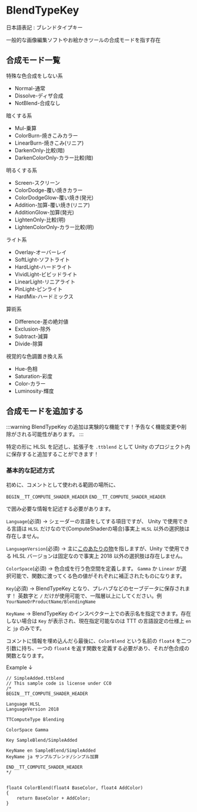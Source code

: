 # BlendTypeKey

日本語表記 : ブレンドタイプキー

一般的な画像編集ソフトやお絵かきツールの合成モードを指す存在

## 合成モード一覧

特殊な色合成をしない系

- Normal-通常
- Dissolve-ディザ合成
- NotBlend-合成なし

暗くする系

- Mul-乗算
- ColorBurn-焼きこみカラー
- LinearBurn-焼きこみ(リニア)
- DarkenOnly-比較(暗)
- DarkenColorOnly-カラー比較(暗)

明るくする系

- Screen-スクリーン
- ColorDodge-覆い焼きカラー
- ColorDodgeGlow-覆い焼き(発光)
- Addition-加算-覆い焼き(リニア)
- AdditionGlow-加算(発光)
- LightenOnly-比較(明)
- LightenColorOnly-カラー比較(明)

ライト系

- Overlay-オーバーレイ
- SoftLight-ソフトライト
- HardLight-ハードライト
- VividLight-ビビッドライト
- LinearLight-リニアライト
- PinLight-ピンライト
- HardMix-ハードミックス

算術系

- Difference-差の絶対値
- Exclusion-除外
- Subtract-減算
- Divide-除算

視覚的な色調置き換え系

- Hue-色相
- Saturation-彩度
- Color-カラー
- Luminosity-輝度

## 合成モードを追加する

:::warning
BlendTypeKey の追加は実験的な機能です！予告なく機能変更や削除がされる可能性があります。
:::

特定の形に HLSL を記述し、拡張子を `.ttblend` として Unity のプロジェクト内に保存すると追加することができます！

### 基本的な記述方式

初めに、コメントとして使われる範囲の場所に、

`BEGIN__TT_COMPUTE_SHADER_HEADER` `END__TT_COMPUTE_SHADER_HEADER`

で囲み必要な情報を記述する必要があります。

`Language`(必須) -> シェーダーの言語をしてする項目ですが、 Unity で使用できる言語は `HLSL` だけなので(ComputeShaderの場合)事実上 `HLSL` 以外の選択肢は存在しません。

`LanguageVersion`(必須) -> 主に[このあたりの物](https://github.com/microsoft/DirectXShaderCompiler/wiki/Language-Versions)を指しますが、Unity で使用できる HLSL バージョンは固定なので事実上 2018 以外の選択肢は存在しません。

`ColorSpace`(必須) -> 色合成を行う色空間を定義します。 `Gamma` か `Linear` が選択可能で、関数に渡ってくる色の値がそれぞれに補正されたものになります。

`Key`(必須) -> BlendTypeKey となり、プレハブなどのセーブデータに保存されます！ 英数字と `/` だけが使用可能で、一階層以上にしてください。例 `YourNameOrProductName/BlendingName`

`KeyName` -> BlendTypeKey のインスペクター上での表示名を指定できます。存在しない場合は `Key` が表示され、現在指定可能なのは TTT の言語設定の仕様上 `en` と `jp` のみです。

コメントに情報を埋め込んだら最後に、`ColorBlend` という名前の `float4` を二つ引数に持ち、一つの `float4` を返す関数を定義する必要があり、それが色合成の関数となります。

Example ↓

```HLSL
// SimpleAdded.ttblend
// This sample code is license under CC0
/*
BEGIN__TT_COMPUTE_SHADER_HEADER

Language HLSL
LanguageVersion 2018

TTComputeType Blending

ColorSpace Gamma

Key SampleBlend/SimpleAdded

KeyName en SampleBlend/SimpleAdded
KeyName ja サンプルブレンド/シンプル加算

END__TT_COMPUTE_SHADER_HEADER
*/


float4 ColorBlend(float4 BaseColor, float4 AddColor)
{
    return BaseColor + AddColor;
}
```
